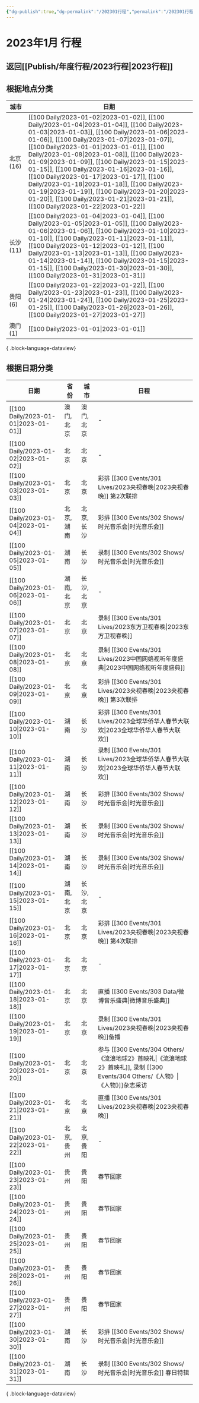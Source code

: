 ```yaml
---
{"dg-publish":true,"dg-permalink":"/202301行程","permalink":"/202301行程/","created":"2023-02-28T15:14:05.000+08:00","updated":"2023-04-01T10:11:06.000+08:00"}
---
```


# 2023年1月 行程

## 返回[[Publish/年度行程/2023行程\|2023行程]]

## 根据地点分类

| 城市      | 日期                                                                                                                                                                                                                                                                                                                                                                                                                                                                                                                                                                                                                                                                             |
| ------- | ------------------------------------------------------------------------------------------------------------------------------------------------------------------------------------------------------------------------------------------------------------------------------------------------------------------------------------------------------------------------------------------------------------------------------------------------------------------------------------------------------------------------------------------------------------------------------------------------------------------------------------------------------------------------------ |
| 北京 (16) | [[100 Daily/2023-01-02\|2023-01-02]], [[100 Daily/2023-01-04\|2023-01-04]], [[100 Daily/2023-01-03\|2023-01-03]], [[100 Daily/2023-01-06\|2023-01-06]], [[100 Daily/2023-01-07\|2023-01-07]], [[100 Daily/2023-01-01\|2023-01-01]], [[100 Daily/2023-01-08\|2023-01-08]], [[100 Daily/2023-01-09\|2023-01-09]], [[100 Daily/2023-01-15\|2023-01-15]], [[100 Daily/2023-01-16\|2023-01-16]], [[100 Daily/2023-01-17\|2023-01-17]], [[100 Daily/2023-01-18\|2023-01-18]], [[100 Daily/2023-01-19\|2023-01-19]], [[100 Daily/2023-01-20\|2023-01-20]], [[100 Daily/2023-01-21\|2023-01-21]], [[100 Daily/2023-01-22\|2023-01-22]] |
| 长沙 (11) | [[100 Daily/2023-01-04\|2023-01-04]], [[100 Daily/2023-01-05\|2023-01-05]], [[100 Daily/2023-01-06\|2023-01-06]], [[100 Daily/2023-01-10\|2023-01-10]], [[100 Daily/2023-01-11\|2023-01-11]], [[100 Daily/2023-01-12\|2023-01-12]], [[100 Daily/2023-01-13\|2023-01-13]], [[100 Daily/2023-01-14\|2023-01-14]], [[100 Daily/2023-01-15\|2023-01-15]], [[100 Daily/2023-01-30\|2023-01-30]], [[100 Daily/2023-01-31\|2023-01-31]]                                                                                                                                                                                                              |
| 贵阳 (6)  | [[100 Daily/2023-01-22\|2023-01-22]], [[100 Daily/2023-01-23\|2023-01-23]], [[100 Daily/2023-01-24\|2023-01-24]], [[100 Daily/2023-01-25\|2023-01-25]], [[100 Daily/2023-01-26\|2023-01-26]], [[100 Daily/2023-01-27\|2023-01-27]]                                                                                                                                                                                                                                                                                                                                                                                                                           |
| 澳门 (1)  | [[100 Daily/2023-01-01\|2023-01-01]]                                                                                                                                                                                                                                                                                                                                                                                                                                                                                                                                                                                                                                        |

{ .block-language-dataview}

## 根据日期分类

| 日期                                      | 省份     | 城市     | 日程                                 |
| --------------------------------------- | ------ | ------ | ---------------------------------- |
| [[100 Daily/2023-01-01\|2023-01-01]] | 澳门, 北京 | 澳门, 北京 | \-                                 |
| [[100 Daily/2023-01-02\|2023-01-02]] | 北京     | 北京     | \-                                 |
| [[100 Daily/2023-01-03\|2023-01-03]] | 北京     | 北京     | 彩排 [[300 Events/301 Lives/2023央视春晚\|2023央视春晚]] 第2次联排              |
| [[100 Daily/2023-01-04\|2023-01-04]] | 北京, 湖南 | 北京, 长沙 | 彩排 [[300 Events/302 Shows/时光音乐会\|时光音乐会]]                       |
| [[100 Daily/2023-01-05\|2023-01-05]] | 湖南     | 长沙     | 录制 [[300 Events/302 Shows/时光音乐会\|时光音乐会]]                       |
| [[100 Daily/2023-01-06\|2023-01-06]] | 湖南, 北京 | 长沙, 北京 | \-                                 |
| [[100 Daily/2023-01-07\|2023-01-07]] | 北京     | 北京     | 录制 [[300 Events/301 Lives/2023东方卫视春晚\|2023东方卫视春晚]]                  |
| [[100 Daily/2023-01-08\|2023-01-08]] | 北京     | 北京     | 录制 [[300 Events/301 Lives/2023中国网络视听年度盛典\|2023中国网络视听年度盛典]]              |
| [[100 Daily/2023-01-09\|2023-01-09]] | 北京     | 北京     | 彩排 [[300 Events/301 Lives/2023央视春晚\|2023央视春晚]] 第3次联排              |
| [[100 Daily/2023-01-10\|2023-01-10]] | 湖南     | 长沙     | 彩排 [[300 Events/301 Lives/2023全球华侨华人春节大联欢\|2023全球华侨华人春节大联欢]]             |
| [[100 Daily/2023-01-11\|2023-01-11]] | 湖南     | 长沙     | 录制 [[300 Events/301 Lives/2023全球华侨华人春节大联欢\|2023全球华侨华人春节大联欢]]             |
| [[100 Daily/2023-01-12\|2023-01-12]] | 湖南     | 长沙     | 彩排 [[300 Events/302 Shows/时光音乐会\|时光音乐会]]                       |
| [[100 Daily/2023-01-13\|2023-01-13]] | 湖南     | 长沙     | 录制 [[300 Events/302 Shows/时光音乐会\|时光音乐会]]                       |
| [[100 Daily/2023-01-14\|2023-01-14]] | 湖南     | 长沙     | 录制 [[300 Events/302 Shows/时光音乐会\|时光音乐会]]                       |
| [[100 Daily/2023-01-15\|2023-01-15]] | 湖南, 北京 | 长沙, 北京 | \-                                 |
| [[100 Daily/2023-01-16\|2023-01-16]] | 北京     | 北京     | 彩排 [[300 Events/301 Lives/2023央视春晚\|2023央视春晚]] 第4次联排              |
| [[100 Daily/2023-01-17\|2023-01-17]] | 北京     | 北京     | \-                                 |
| [[100 Daily/2023-01-18\|2023-01-18]] | 北京     | 北京     | 直播 [[300 Events/303 Data/微博音乐盛典\|微博音乐盛典]]                      |
| [[100 Daily/2023-01-19\|2023-01-19]] | 北京     | 北京     | 录制 [[300 Events/301 Lives/2023央视春晚\|2023央视春晚]]备播                  |
| [[100 Daily/2023-01-20\|2023-01-20]] | 北京     | 北京     | 参与 [[300 Events/304 Others/《流浪地球2》首映礼\|《流浪地球2》首映礼]], 录制 [[300 Events/304 Others/《人物》\|《人物》]]杂志采访 |
| [[100 Daily/2023-01-21\|2023-01-21]] | 北京     | 北京     | 直播 [[300 Events/301 Lives/2023央视春晚\|2023央视春晚]]                    |
| [[100 Daily/2023-01-22\|2023-01-22]] | 北京, 贵州 | 北京, 贵阳 | \-                                 |
| [[100 Daily/2023-01-23\|2023-01-23]] | 贵州     | 贵阳     | 春节回家                               |
| [[100 Daily/2023-01-24\|2023-01-24]] | 贵州     | 贵阳     | 春节回家                               |
| [[100 Daily/2023-01-25\|2023-01-25]] | 贵州     | 贵阳     | 春节回家                               |
| [[100 Daily/2023-01-26\|2023-01-26]] | 贵州     | 贵阳     | 春节回家                               |
| [[100 Daily/2023-01-27\|2023-01-27]] | 贵州     | 贵阳     | 春节回家                               |
| [[100 Daily/2023-01-30\|2023-01-30]] | 湖南     | 长沙     | 彩排 [[300 Events/302 Shows/时光音乐会\|时光音乐会]]                       |
| [[100 Daily/2023-01-31\|2023-01-31]] | 湖南     | 长沙     | 录制 [[300 Events/302 Shows/时光音乐会\|时光音乐会]] 春日特辑                  |

{ .block-language-dataview}